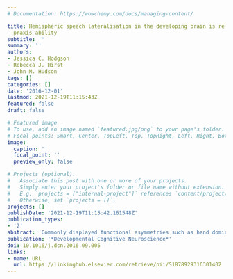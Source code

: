 ```yaml
---
# Documentation: https://wowchemy.com/docs/managing-content/

title: Hemispheric speech lateralisation in the developing brain is related to motor
  praxis ability
subtitle: ''
summary: ''
authors:
- Jessica C. Hodgson
- Rebecca J. Hirst
- John M. Hudson
tags: []
categories: []
date: '2016-12-01'
lastmod: 2021-12-19T11:15:43Z
featured: false
draft: false

# Featured image
# To use, add an image named `featured.jpg/png` to your page's folder.
# Focal points: Smart, Center, TopLeft, Top, TopRight, Left, Right, BottomLeft, Bottom, BottomRight.
image:
  caption: ''
  focal_point: ''
  preview_only: false

# Projects (optional).
#   Associate this post with one or more of your projects.
#   Simply enter your project's folder or file name without extension.
#   E.g. `projects = ["internal-project"]` references `content/project/deep-learning/index.md`.
#   Otherwise, set `projects = []`.
projects: []
publishDate: '2021-12-19T11:15:42.161548Z'
publication_types:
- '2'
abstract: 'Commonly displayed functional asymmetries such as hand dominance and hemispheric speech lateralisation are well researched in adults. However there is debate about when such functions become lateralised in the typically developing brain. This study examined whether patterns of speech laterality and hand dominance were related and whether they varied with age in typically developing children. 148 children aged 3–10 years performed an electronic pegboard task to determine hand dominance; a subset of 38 of these children also underwent functional Transcranial Doppler (fTCD) imaging to derive a lateralisation index (LI) for hemispheric activation during speech production using an animation description paradigm. There was no main effect of age in the speech laterality scores, however, younger children showed a greater difference in performance between their hands on the motor task. Furthermore, this between-hand performance difference significantly interacted with direction of speech laterality, with a smaller between-hand difference relating to increased left hemisphere activation. This data shows that both handedness and speech lateralisation appear relatively determined by age 3, but that atypical cerebral lateralisation is linked to greater performance differences in hand skill, irrespective of age. Results are discussed in terms of the common neural systems underpinning handedness and speech lateralisation.'
publication: '*Developmental Cognitive Neuroscience*'
doi: 10.1016/j.dcn.2016.09.005
links:
- name: URL
  url: https://linkinghub.elsevier.com/retrieve/pii/S1878929316301402
---
```

